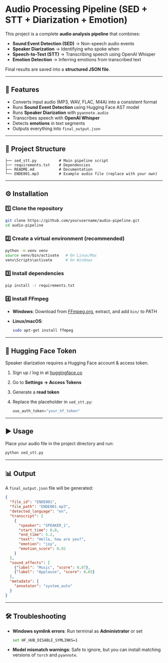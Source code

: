 # Audio Processing Pipeline (SED + STT + Diarization + Emotion)

This project is a complete **audio analysis pipeline** that combines:

- **Sound Event Detection (SED)** → Non-speech audio events  
- **Speaker Diarization** → Identifying who spoke when  
- **Speech-to-Text (STT)** → Transcribing speech using OpenAI Whisper  
- **Emotion Detection** → Inferring emotions from transcribed text  

Final results are saved into a **structured JSON file**.

---

## 🚀 Features
- Converts input audio (MP3, WAV, FLAC, M4A) into a consistent format
- Runs **Sound Event Detection** using Hugging Face AST model
- Runs **Speaker Diarization** with `pyannote.audio`
- Transcribes speech with **OpenAI Whisper**
- Detects **emotions** in text segments
- Outputs everything into `final_output.json`

---

## 📂 Project Structure
````
├── sed_stt.py          # Main pipeline script
├── requirements.txt    # Dependencies
├── README.md           # Documentation
└── ENDE001.mp3         # Example audio file (replace with your own)
````

---

## ⚙️ Installation

### 1️⃣ Clone the repository
```bash
git clone https://github.com/yourusername/audio-pipeline.git
cd audio-pipeline
````

### 2️⃣ Create a virtual environment (recommended)

```bash
python -m venv venv
source venv/bin/activate   # On Linux/Mac
venv\Scripts\activate      # On Windows
```

### 3️⃣ Install dependencies

```bash
pip install -r requirements.txt
```

### 4️⃣ Install FFmpeg

* **Windows**: Download from [FFmpeg.org](https://ffmpeg.org/download.html), extract, and add `bin/` to PATH
* **Linux/macOS**:

  ```bash
  sudo apt-get install ffmpeg
  ```

---

## 🔑 Hugging Face Token

Speaker diarization requires a Hugging Face account & access token.

1. Sign up / log in at [huggingface.co](https://huggingface.co)
2. Go to **Settings → Access Tokens**
3. Generate a **read token**
4. Replace the placeholder in `sed_stt.py`:

   ```python
   use_auth_token="your_hf_token"
   ```

---

## ▶️ Usage

Place your audio file in the project directory and run:

```bash
python sed_stt.py
```

---

## 📊 Output

A `final_output.json` file will be generated:

```json
{
  "file_id": "ENDE001",
  "file_path": "ENDE001.mp3",
  "detected_language": "en",
  "transcript": [
    {
      "speaker": "SPEAKER_1",
      "start_time": 0.0,
      "end_time": 5.2,
      "text": "Hello, how are you?",
      "emotion": "joy",
      "emotion_score": 0.92
    }
  ],
  "sound_effects": [
    {"label": "Music", "score": 0.87},
    {"label": "Applause", "score": 0.65}
  ],
  "metadata": {
    "annotator": "system_auto"
  }
}
```

---

## 🛠️ Troubleshooting

* **Windows symlink errors**: Run terminal as **Administrator** or set

  ```bash
  set HF_HUB_DISABLE_SYMLINKS=1
  ```
* **Model mismatch warnings**: Safe to ignore, but you can install matching versions of `torch` and `pyannote`.

